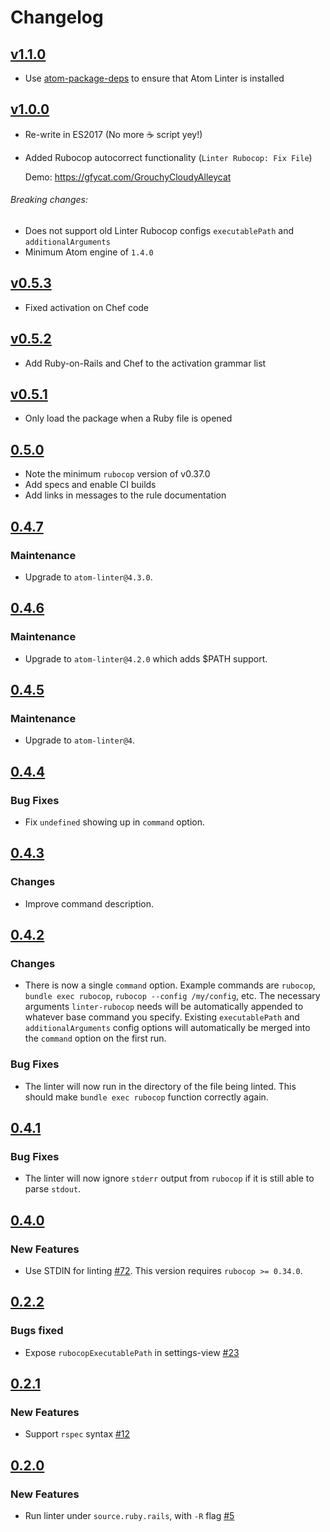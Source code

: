 # Changelog

## [v1.1.0](https://github.com/AtomLinter/linter-rubocop/compare/v1.0.0...v1.1.0)

*   Use [atom-package-deps](https://www.npmjs.com/package/atom-package-deps) to ensure that Atom Linter is installed

## [v1.0.0](https://github.com/AtomLinter/linter-rubocop/compare/v0.5.3...v1.0.0)

*   Re-write in ES2017 (No more ☕ script yey!)
*   Added Rubocop autocorrect functionality (`Linter Rubocop: Fix File`)

    Demo:
    https://gfycat.com/GrouchyCloudyAlleycat
###### Breaking changes:
* Does not support old Linter Rubocop configs `executablePath` and `additionalArguments`
* Minimum Atom engine of `1.4.0`

## [v0.5.3](https://github.com/AtomLinter/linter-rubocop/compare/v0.5.2...v0.5.3)

*   Fixed activation on Chef code

## [v0.5.2](https://github.com/AtomLinter/linter-rubocop/compare/v0.5.1...v0.5.2)

*   Add Ruby-on-Rails and Chef to the activation grammar list

## [v0.5.1](https://github.com/AtomLinter/linter-rubocop/compare/v0.5.0...v0.5.1)

*   Only load the package when a Ruby file is opened

## [0.5.0](https://github.com/AtomLinter/linter-rubocop/compare/v0.4.7...v0.5.0)

*   Note the minimum `rubocop` version of v0.37.0
*   Add specs and enable CI builds
*   Add links in messages to the rule documentation

## [0.4.7](https://github.com/AtomLinter/linter-rubocop/compare/v0.4.6...v0.4.7)

### Maintenance

*   Upgrade to `atom-linter@4.3.0`.

## [0.4.6](https://github.com/AtomLinter/linter-rubocop/compare/v0.4.5...v0.4.6)

### Maintenance

*   Upgrade to `atom-linter@4.2.0` which adds $PATH support.

## [0.4.5](https://github.com/AtomLinter/linter-rubocop/compare/v0.4.4...v0.4.5)

### Maintenance

*   Upgrade to `atom-linter@4`.

## [0.4.4](https://github.com/AtomLinter/linter-rubocop/compare/v0.4.3...v0.4.4)

### Bug Fixes

*   Fix `undefined` showing up in `command` option.

## [0.4.3](https://github.com/AtomLinter/linter-rubocop/compare/v0.4.2...v0.4.3)

### Changes

*   Improve command description.

## [0.4.2](https://github.com/AtomLinter/linter-rubocop/compare/v0.4.1...v0.4.2)

### Changes

*   There is now a single `command` option. Example commands are `rubocop`,
    `bundle exec rubocop`, `rubocop --config /my/config`, etc. The necessary
    arguments `linter-rubocop` needs will be automatically appended to whatever base
    command you specify. Existing `executablePath` and `additionalArguments`
    config options will automatically be merged into the `command` option on the
    first run.

### Bug Fixes

*   The linter will now run in the directory of the file being linted. This
    should make `bundle exec rubocop` function correctly again.

## [0.4.1](https://github.com/AtomLinter/linter-rubocop/compare/v0.4.0...v0.4.1)

### Bug Fixes

*   The linter will now ignore `stderr` output from `rubocop` if it is still able to
    parse `stdout`.

## [0.4.0](https://github.com/AtomLinter/linter-rubocop/compare/v0.2.2...v0.4.0)

### New Features

*   Use STDIN for linting
    [#72](https://github.com/AtomLinter/linter-rubocop/pull/72/files). This
    version requires `rubocop >= 0.34.0`.

## [0.2.2](https://github.com/AtomLinter/linter-rubocop/compare/v0.2.1...v0.2.2)

### Bugs fixed

*   Expose `rubocopExecutablePath` in settings-view [#23](https://github.com/AtomLinter/linter-rubocop/issues/23)

## [0.2.1](https://github.com/AtomLinter/linter-rubocop/compare/v0.2.0...v0.2.1)

### New Features

*   Support `rspec` syntax [#12](https://github.com/AtomLinter/linter-rubocop/pull/12)

## [0.2.0](https://github.com/AtomLinter/linter-rubocop/compare/c0e9273533150513f828959cbcd70062e3bf555f...v0.2.1)

### New Features

*   Run linter under `source.ruby.rails`, with `-R` flag [#5](https://github.com/AtomLinter/linter-rubocop/issues/5)
